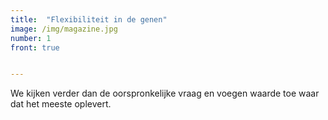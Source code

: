 ```yaml
---
title:  "Flexibiliteit in de genen"
image: /img/magazine.jpg
number: 1
front: true


---
```

We kijken verder dan de oorspronkelijke vraag en voegen waarde toe waar dat het meeste oplevert.
